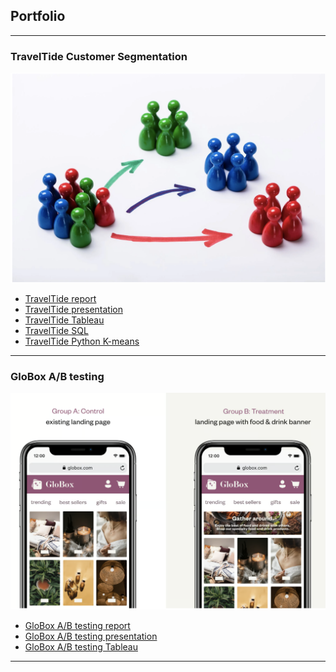 ## Portfolio

---

### TravelTide Customer Segmentation

<img src="images/Customer segmentation.png?raw=true"/> 


- [TravelTide report](https://Angelinabaf.github.io/pdf/Report_Travel_Tide.pdf)
- [TravelTide presentation](https://Angelinabaf.github.io/pdf/Presentation_Travel_Tide.pdf)
- [TravelTide Tableau](https://public.tableau.com/views/TravelTide_16945881963670/TravelTide?:language=en-US&:display_count=n&:origin=viz_share_link)
- [TravelTide SQL](https://Angelinabaf.github.io/TravelTideSQL)
- [TravelTide Python K-means](https://Angelinabaf.github.io/TravelTideSQL/k-means.ipynb)
---

### GloBox A/B testing 

<img src="images/GloBox_Project_logo.png?raw=true"/>


- [GloBox A/B testing report](https://Angelinabaf.github.io/pdf/GloBox_A_Btesting_Report.pdf)
- [GloBox A/B testing presentation](https://Angelinabaf.github.io/pdf/A_B_Testing_presentation.pdf)
- [GloBox A/B testing Tableau](https://public.tableau.com/views/GloBoxABtest_16886252039130/GloBoxABtest?:language=en-US&:display_count=n&:origin=viz_share_link)

  
---


